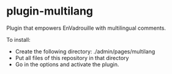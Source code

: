plugin-multilang
================

Plugin that empowers EnVadrouille with multilingual comments.

To install:
* Create the following directory: ./admin/pages/multilang
* Put all files of this repository in that directory
* Go in the options and activate the plugin.
